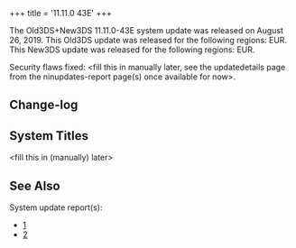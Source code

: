 +++
title = '11.11.0 43E'
+++

The Old3DS+New3DS 11.11.0-43E system update was released on August 26,
2019. This Old3DS update was released for the following regions: EUR.
This New3DS update was released for the following regions: EUR.

Security flaws fixed: \<fill this in manually later, see the
updatedetails page from the ninupdates-report page(s) once available for
now\>.

## Change-log

## System Titles

\<fill this in (manually) later\>

## See Also

System update report(s):

- [1](https://yls8.mtheall.com/ninupdates/reports.php?date=08-26-19_08-00-37&sys=ctr)
- [2](https://yls8.mtheall.com/ninupdates/reports.php?date=08-26-19_08-00-40&sys=ktr)